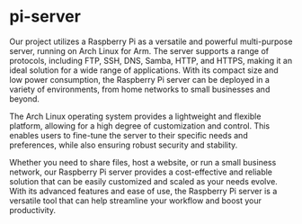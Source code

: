 # pi-server
Our project utilizes a Raspberry Pi as a versatile and powerful multi-purpose server, running on Arch Linux for Arm. The server supports a range of protocols, including FTP, SSH, DNS, Samba, HTTP, and HTTPS, making it an ideal solution for a wide range of applications. With its compact size and low power consumption, the Raspberry Pi server can be deployed in a variety of environments, from home networks to small businesses and beyond.

The Arch Linux operating system provides a lightweight and flexible platform, allowing for a high degree of customization and control. This enables users to fine-tune the server to their specific needs and preferences, while also ensuring robust security and stability.

Whether you need to share files, host a website, or run a small business network, our Raspberry Pi server provides a cost-effective and reliable solution that can be easily customized and scaled as your needs evolve. With its advanced features and ease of use, the Raspberry Pi server is a versatile tool that can help streamline your workflow and boost your productivity.

